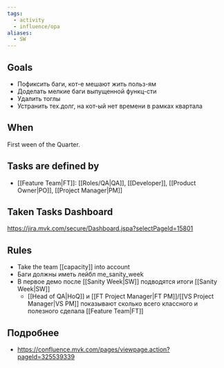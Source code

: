```yaml
---
tags:
  - activity
  - influence/opa
aliases:
  - SW
---
```

## Goals
- Пофиксить баги, кот-е мешают жить польз-ям
- Доделать мелкие баги выпущенной функц-сти
- Удалить тоглы
- Устранить тех.долг, на кот-ый нет времени в рамках квартала
## When
First ween of the Quarter.
## Tasks are defined by
- [[Feature Team|FT]]: [[Roles/QA|QA]], [[Developer]], [[Product Owner|PO]], [[Project Manager|PM]]
## Taken Tasks Dashboard
https://jira.mvk.com/secure/Dashboard.jspa?selectPageId=15801
## Rules
- Take the team [[capacity]] into account
- Баги должны иметь лейбл me_sanity_week
- В первое демо после [[Sanity Week|SW]] подводятся итоги [[Sanity Week|SW]]
	- [[Head of QA|HoQ]] и [[FT Project Manager|FT PM]]/[[VS Project Manager|VS PM]] показывают сколько всего классного и полезного сделала [[Feature Team|FT]]
## Подробнее
- https://confluence.mvk.com/pages/viewpage.action?pageId=325539339